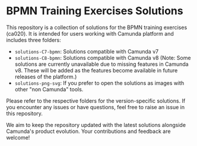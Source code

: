 # BPMN Training Exercises Solutions

This repository is a collection of solutions for the BPMN training exercises (ca020). It is intended for users working with Camunda platform and includes three folders:

- `solutions-C7-bpmn`: Solutions compatible with Camunda v7
- `solutions-C8-bpmn`: Solutions compatible with Camunda v8 (Note: Some solutions are currently unavailable due to missing features in Camunda v8. These will be added as the features become available in future releases of the platform.)
- `solutions-png-svg`: If you prefer to open the solutions as images with other "non Camunda" tools.

Please refer to the respective folders for the version-specific solutions. If you encounter any issues or have questions, feel free to raise an issue in this repository.

We aim to keep the repository updated with the latest solutions alongside Camunda's product evolution. Your contributions and feedback are welcome!


